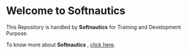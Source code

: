# Welcome to Softnautics

This Repository is handled by **Softnautics** for Training and Development Purpose.

To know more about **Softnautics** , [click here](https://www.softnautics.com/).
